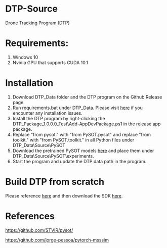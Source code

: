 # DTP-Source
Drone Tracking Program (DTP)
# Requirements:
1. Windows 10
2. Nvidia GPU that supports CUDA 10.1
# Installation
1. Download DTP_Data folder and the DTP program on the Github Release page.
2. Run requirements.bat under DTP_Data. Please visit [here](https://github.com/facebookresearch/pytorch3d/issues/10) if you encounter any installation issues.
3. Install the DTP program by right-clicking the DTP_Package_1.0.0.0_Test\Add-AppDevPackage.ps1 in the release app package.
4. Replace "from pysot." with "from PySOT.pysot" and replace "from toolkit." with "from PySOT.toolkit." in all Python files under DTP_Data\Source\PySOT
5. Download the pretrained PySOT models [here](https://github.com/STVIR/pysot/blob/master/MODEL_ZOO.md) and place them under DTP_Data\Source\PySOT\experiments.
6. Start the program and update the DTP data path in the program.
# Build DTP from scratch
Please reference [here](https://developer.dji.com/windows-sdk/documentation/application-development-workflow/workflow-integrate.html) and then download the SDK [here](https://developer.dji.com/windows-sdk/downloads).
# References
https://github.com/STVIR/pysot/

https://github.com/jorge-pessoa/pytorch-msssim
